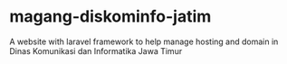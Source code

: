 # magang-diskominfo-jatim
 A website with laravel framework to help manage hosting and domain in Dinas Komunikasi dan Informatika Jawa Timur
